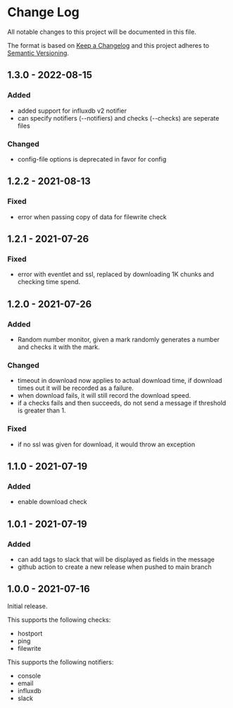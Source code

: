 # Change Log
All notable changes to this project will be documented in this file.

The format is based on [Keep a Changelog](http://keepachangelog.com/)
and this project adheres to [Semantic Versioning](http://semver.org/).

## 1.3.0 - 2022-08-15

### Added
- added support for influxdb v2 notifier
- can specify notifiers (--notifiers) and checks (--checks) are seperate files

### Changed
- config-file options is deprecated in favor for config

## 1.2.2 - 2021-08-13

### Fixed
- error when passing copy of data for filewrite check

## 1.2.1 - 2021-07-26

### Fixed
- error with eventlet and ssl, replaced by downloading 1K chunks and
  checking time spend.

## 1.2.0 - 2021-07-26

### Added
- Random number monitor, given a mark randomly generates a number and
  checks it with the mark.

### Changed
- timeout in download now applies to actual download time, if download
  times out it will be recorded as a failure.
- when download fails, it will still record the download speed.
- if a checks fails and then succeeds, do not send a message if threshold
  is greater than 1.

### Fixed
- if no ssl was given for download, it would throw an exception

## 1.1.0 - 2021-07-19

### Added
- enable download check

## 1.0.1 - 2021-07-19

### Added
- can add tags to slack that will be displayed as fields in the message
- github action to create a new release when pushed to main branch

## 1.0.0 - 2021-07-16

Initial release.

This supports the following checks:
- hostport
- ping
- filewrite

This supports the following notifiers:
- console
- email
- influxdb
- slack
